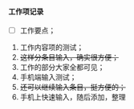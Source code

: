 #### 工作项记录

* [ ] 工作要点；

1. 工作内容项的测试；
2. ~~这样分条目输入，确实很方便；~~
3. 工作的部分大家全都可见；
4. 手机端输入测试；
5. ~~还可以继续输入条目，挺方便的；~~
6. 手机上快速输入，随后添加，整理

